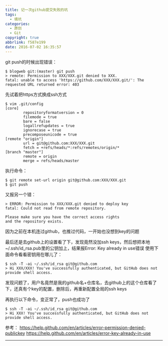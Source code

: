 ```yaml
---
title: 记一次github提交失败的坑
tags:
  - 填坑
categories:
  - 原创
  - Git
copyright: true
abbrlink: f587e199
date: 2016-07-02 16:35:57
---
```

git push的时候出现错误：
```shell
$ blogweb git:(master) git push
> remote: Permission to XXX/XXX.git denied to XXX.
fatal: unable to access 'https://github.com/XXX/XXX.git/': The requested URL returned error: 403
```
<!--more-->
先试着把https方式换成ssh方式
```shell
$ vim .git/config
[core]
        repositoryformatversion = 0
        filemode = true
        bare = false
        logallrefupdates = true
        ignorecase = true
        precomposeunicode = true
[remote "origin"]
        url = git@github.com:XXX/XXX.git
        fetch = +refs/heads/*:refs/remotes/origin/*
[branch "master"]
        remote = origin
        merge = refs/heads/master
```
执行命令：
```shell
$ git remote set-url origin git@github.com:XXX/XXX.git
$ git push
```
又报另一个错：
```shell
> ERROR: Permission to XXX/XXX.git denied to deploy key
fatal: Could not read from remote repository.

Please make sure you have the correct access rights
and the repository exists.
```
因为之前在本机连过github，也推过代码，一开始也没想到key的问题

最后还是去github上的设置看了下，发现竟然没加ssh keys，然后想把本地~/.ssh/id_rsa.pub里的公钥加上，结果报Error: Key already in use错误
使用下面命令看看密钥用在哪儿了：
```shell
$ ssh -T -ai ~/.ssh/id_rsa git@github.com
> Hi XXX/XXX! You've successfully authenticated, but GitHub does not provide shell access.
```
发现问题了，用户名竟然是我的github名+仓库名，去github上的这个仓库看了下，还真有个key的配置，删除后，再重新配置全局的ssh keys

再执行以下命令，变正常了，push也成功了
```shell
$ ssh -T -ai ~/.ssh/id_rsa git@github.com
> Hi XXX! You've successfully authenticated, but GitHub does not provide shell access.
```

参考：
https://help.github.com/en/articles/error-permission-denied-publickey
https://help.github.com/en/articles/error-key-already-in-use

-----